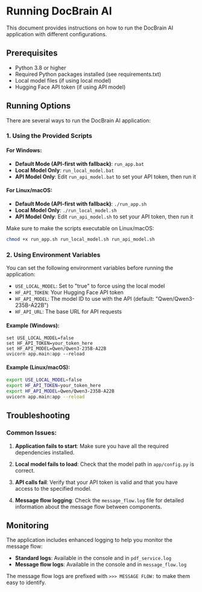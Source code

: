 # Running DocBrain AI

This document provides instructions on how to run the DocBrain AI application with different configurations.

## Prerequisites

- Python 3.8 or higher
- Required Python packages installed (see requirements.txt)
- Local model files (if using local model)
- Hugging Face API token (if using API model)

## Running Options

There are several ways to run the DocBrain AI application:

### 1. Using the Provided Scripts

#### For Windows:

- **Default Mode (API-first with fallback)**: `run_app.bat`
- **Local Model Only**: `run_local_model.bat`
- **API Model Only**: Edit `run_api_model.bat` to set your API token, then run it

#### For Linux/macOS:

- **Default Mode (API-first with fallback)**: `./run_app.sh`
- **Local Model Only**: `./run_local_model.sh`
- **API Model Only**: Edit `run_api_model.sh` to set your API token, then run it

Make sure to make the scripts executable on Linux/macOS:
```bash
chmod +x run_app.sh run_local_model.sh run_api_model.sh
```

### 2. Using Environment Variables

You can set the following environment variables before running the application:

- `USE_LOCAL_MODEL`: Set to "true" to force using the local model
- `HF_API_TOKEN`: Your Hugging Face API token
- `HF_API_MODEL`: The model ID to use with the API (default: "Qwen/Qwen3-235B-A22B")
- `HF_API_URL`: The base URL for API requests

#### Example (Windows):
```batch
set USE_LOCAL_MODEL=false
set HF_API_TOKEN=your_token_here
set HF_API_MODEL=Qwen/Qwen3-235B-A22B
uvicorn app.main:app --reload
```

#### Example (Linux/macOS):
```bash
export USE_LOCAL_MODEL=false
export HF_API_TOKEN=your_token_here
export HF_API_MODEL=Qwen/Qwen3-235B-A22B
uvicorn app.main:app --reload
```

## Troubleshooting

### Common Issues:

1. **Application fails to start**: Make sure you have all the required dependencies installed.

2. **Local model fails to load**: Check that the model path in `app/config.py` is correct.

3. **API calls fail**: Verify that your API token is valid and that you have access to the specified model.

4. **Message flow logging**: Check the `message_flow.log` file for detailed information about the message flow between components.

## Monitoring

The application includes enhanced logging to help you monitor the message flow:

- **Standard logs**: Available in the console and in `pdf_service.log`
- **Message flow logs**: Available in the console and in `message_flow.log`

The message flow logs are prefixed with `>>> MESSAGE FLOW:` to make them easy to identify.
